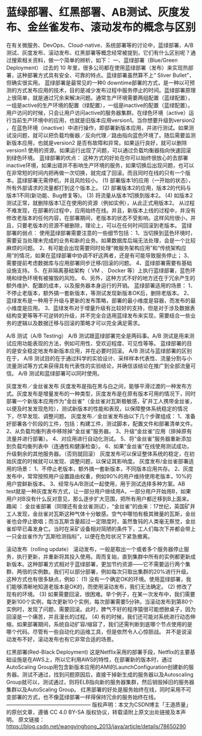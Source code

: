 # 蓝绿部署、红黑部署、AB测试、灰度发布、金丝雀发布、滚动发布的概念与区别
在有关微服务、DevOps、Cloud-native、系统部署等的讨论中，蓝绿部署、A/B 测试、灰度发布、滚动发布、红黑部署等概念经常被提到，它们有什么区别呢？通过搜索相关资料，做一个简单的辨析，如下：
一、蓝绿部署（Blue/Green Deployment）
过去的 10 年里，很多公司都在使用蓝绿部署（发布）来实现热部署，这种部署方式具有安全、可靠的特点。蓝绿部署虽然算不上“ Sliver Bullet”，但确实很实用。
蓝绿部署是最常见的一种0 downtime部署的方式，是一种以可预测的方式发布应用的技术，目的是减少发布过程中服务停止的时间。蓝绿部署原理上很简单，就是通过冗余来解决问题。通常生产环境需要两组配置（蓝绿配置），一组是active的生产环境的配置（绿配置），一组是inactive的配置（蓝绿配置）。用户访问的时候，只会让用户访问active的服务器集群。在绿色环境（active）运行当前生产环境中的应用，也就是旧版本应用version1。当你想要升级到version2 ，在蓝色环境（inactive）中进行操作，即部署新版本应用，并进行测试。如果测试没问题，就可以把负载均衡器／反向代理／路由指向蓝色环境了。随后需要监测新版本应用，也就是version2 是否有故障和异常。如果运行良好，就可以删除version1 使用的资源。如果运行出现了问题，可以通过负载均衡器指向快速回滚到绿色环境。
蓝绿部署的优点：
这种方式的好处在你可以始终很放心的去部署inactive环境，如果出错并不影响生产环境的服务，如果切换后出现问题，也可以在非常短的时间内把再做一次切换，就完成了回滚。而且同时在线的只有一个版本。蓝绿部署无需停机，并且风险较小。
(1) 部署版本1的应用（一开始的状态），所有外部请求的流量都打到这个版本上。
(2) 部署版本2的应用，版本2的代码与版本1不同(新功能、Bug修复等)。
(3) 将流量从版本1切换到版本2。
(4) 如版本2测试正常，就删除版本1正在使用的资源（例如实例），从此正式用版本2。
从过程不难发现，在部署的过程中，应用始终在线。并且，新版本上线的过程中，并没有修改老版本的任何内容，在部署期间，老版本的状态不受影响。这样风险很小，并且，只要老版本的资源不被删除，理论上，可以在任何时间回滚到老版本。
蓝绿部署的弱点：
使用蓝绿部署需要注意的一些细节包括：
1、当切换到蓝色环境时，需要妥当处理未完成的业务和新的业务。如果数据库后端无法处理，会是一个比较麻烦的问题。
2、有可能会出现需要同时处理“微服务架构应用”和“传统架构应用”的情况，如果在蓝绿部署中协调不好这两者，还是有可能导致服务停止；
3、需要提前考虑数据库与应用部署同步迁移/回滚的问题。
4、蓝绿部署需要有基础设施支持。
5、在非隔离基础架构（ VM 、 Docker 等）上执行蓝绿部署，蓝色环境和绿色环境有被摧毁的风险。
6、另外，这种方式不好的地方还在于冗余产生的额外维护、配置的成本，以及服务器本身运行的开销。
蓝绿部署适用的场景：
1、不停止老版本，额外搞一套新版本，等测试发现新版本OK后，删除老版本。
2、蓝绿发布是一种用于升级与更新的发布策略，部署的最小维度是容器，而发布的最小维度是应用。
3、蓝绿发布对于增量升级有比较好的支持，但是对于涉及数据表结构变更等等不可逆转的升级，并不完全合适用蓝绿发布来实现，需要结合一些业务的逻辑以及数据迁移与回滚的策略才可以完全满足需求。

A/B 测试（A/B Testing）
A/B 测试跟蓝绿部署完全是两码事。A/B 测试是用来测试应用功能表现的方法，例如可用性、受欢迎程度、可见性等等。 蓝绿部署的目的是安全稳定地发布新版本应用，并在必要时回滚。
A/B 测试与蓝绿部署的区别在于， A/B 测试目的在于通过科学的实验设计、采样样本代表性、流量分割与小流量测试等方式来获得具有代表性的实验结论，并确信该结论在推广到全部流量可信。
A/B 测试和蓝绿部署可以同时使用。

灰度发布／金丝雀发布
灰度发布是指在黑与白之间，能够平滑过渡的一种发布方式。灰度发布是增量发布的一种类型，灰度发布是在原有版本可用的情况下，同时部署一个新版本应用作为“金丝雀”（金丝雀对瓦斯极敏感，矿井工人携带金丝雀，以便及时发发现危险），测试新版本的性能和表现，以保障整体系统稳定的情况下，尽早发现、调整问题。
灰度发布／金丝雀发布由以下几个步骤组成：
1、准备好部署各个阶段的工件，包括：构建工件，测试脚本，配置文件和部署清单文件。
2、从负载均衡列表中移除掉“金丝雀”服务器。
3、升级“金丝雀”应用（排掉原有流量并进行部署）。
4、对应用进行自动化测试。
5、将“金丝雀”服务器重新添加到负载均衡列表中（连通性和健康检查）。
6、如果“金丝雀”在线使用测试成功，升级剩余的其他服务器。（否则就回滚）
灰度发布可以保证整体系统的稳定，在初始灰度的时候就可以发现、调整问题，以保证其影响度。
灰度发布/金丝雀部署适用的场景：
1、不停止老版本，额外搞一套新版本，不同版本应用共存。
2、灰度发布中，常常按照用户设置路由权重，例如90%的用户维持使用老版本，10%的用户尝鲜新版本。
3、经常与A/B测试一起使用，用于测试选择多种方案。AB test就是一种灰度发布方式，让一部分用户继续用A，一部分用户开始用B，如果用户对B没有什么反对意见，那么逐步扩大范围，把所有用户都迁移到B上面来。
趣闻 ：
金丝雀部署（同理还有金丝雀测试），“金丝雀”的由来：17世纪，英国矿井工人发现，金丝雀对瓦斯这种气体十分敏感。空气中哪怕有极其微量的瓦斯，金丝雀也会停止歌唱；而当瓦斯含量超过一定限度时，虽然鲁钝的人类毫无察觉，金丝雀却早已毒发身亡。当时在采矿设备相对简陋的条件下，工人们每次下井都会带上一只金丝雀作为“瓦斯检测指标”，以便在危险状况下紧急撤离。

滚动发布（rolling update）
滚动发布，一般是取出一个或者多个服务器停止服务，执行更新，并重新将其投入使用。周而复始，直到集群中所有的实例都更新成新版本。这种部署方式相对于蓝绿部署，更加节约资源——它不需要运行两个集群、两倍的实例数。我们可以部分部署，例如每次只取出集群的20%进行升级。
这种方式也有很多缺点，例如：
(1) 没有一个确定OK的环境。使用蓝绿部署，我们能够清晰地知道老版本是OK的，而使用滚动发布，我们无法确定。
(2) 修改了现有的环境。
(3) 如果需要回滚，很困难。举个例子，在某一次发布中，我们需要更新100个实例，每次更新10个实例，每次部署需要5分钟。当滚动发布到第80个实例时，发现了问题，需要回滚。此时，脾气不好的程序猿很可能想掀桌子，因为回滚是一个痛苦，并且漫长的过程。
(4) 有的时候，我们还可能对系统进行动态伸缩，如果部署期间，系统自动扩容/缩容了，我们还需判断到底哪个节点使用的是哪个代码。尽管有一些自动化的运维工具，但是依然令人心惊胆战。
并不是说滚动发布不好，滚动发布也有它非常合适的场景。

红黑部署(Red-Black Deployment)
这是Netflix采用的部署手段，Netflix的主要基础设施是在AWS上，所以它利用AWS的特性，在部署新的版本时，通过AutoScaling Group用包含新版本应用的AMI的LaunchConfiguration创建新的服务器。测试不通过，找到问题原因后，直接干掉新生成的服务器以及Autoscaling Group就可以，测试通过，则将ELB指向新的服务器集群，然后销毁掉旧的服务器集群以及AutoScaling Group。
红黑部署的好处是服务始终在线，同时采用不可变部署的方式，也不像蓝绿部署一样得保持冗余的服务始终在线。
————————————————
版权声明：本文为CSDN博主「王道质量」的原创文章，遵循 CC 4.0 BY-SA 版权协议，转载请附上原文出处链接及本声明。
原文链接：https://blog.csdn.net/wangyinghong_2013/java/article/details/78650290
